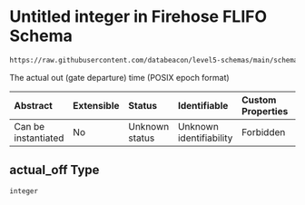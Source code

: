 # Untitled integer in Firehose FLIFO Schema

```txt
https://raw.githubusercontent.com/databeacon/level5-schemas/main/schemas/firehose/flifo.schema.json#/properties/actual_off
```

The actual out (gate departure) time (POSIX epoch format)

| Abstract            | Extensible | Status         | Identifiable            | Custom Properties | Additional Properties | Access Restrictions | Defined In                                                                         |
| :------------------ | :--------- | :------------- | :---------------------- | :---------------- | :-------------------- | :------------------ | :--------------------------------------------------------------------------------- |
| Can be instantiated | No         | Unknown status | Unknown identifiability | Forbidden         | Allowed               | none                | [flifo.schema.json\*](../../out/firehose/flifo.schema.json "open original schema") |

## actual\_off Type

`integer`
